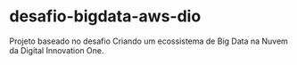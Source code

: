 # desafio-bigdata-aws-dio
Projeto baseado no desafio Criando um ecossistema de Big Data na Nuvem da Digital Innovation One.
